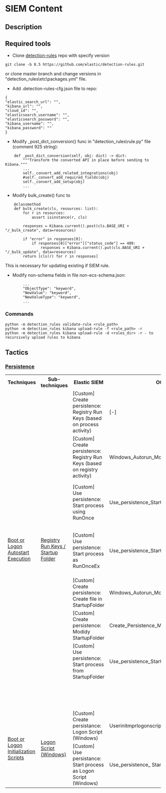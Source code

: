 # SIEM Content

## Description

## Required tools

* Clone [detection-rules](https://github.com/elastic/detection-rules) repo with specify version
```
git clone -b 8.5 https://github.com/elastic/detection-rules.git
```
or clone master branch and change versions in "detection_rules\etc\packages.yml" file.</br>
* Add .detection-rules-cfg.json file to repo:
```
{
"elastic_search_url": "",
"kibana_url": "",
"cloud_id": "",
"elasticsearch_username": "",
"elasticsearch_password": "",
"kibana_username": "",
"kibana_password": ""
}
```
* Modify _post_dict_conversion() func in "detection_rules\rule.py" file (comment 925 string):
```
    def _post_dict_conversion(self, obj: dict) -> dict:
        """Transform the converted API in place before sending to Kibana."""
		...
        self._convert_add_related_integrations(obj)
        #self._convert_add_required_fields(obj)
        self._convert_add_setup(obj)
		...
``` 
* Modify bulk_create() func to
```
    @classmethod
    def bulk_create(cls, resources: list):
        for r in resources:
            assert isinstance(r, cls)

        responses = Kibana.current().post(cls.BASE_URI + "/_bulk_create", data=resources)
        
        if "error" in responses[0]:
            if responses[0]["error"]["status_code"] == 409:
                responses = Kibana.current().put(cls.BASE_URI + "/_bulk_update", data=resources)
        return [cls(r) for r in responses]
```
This is necessary for updating existing if SIEM rule.

* Modify non-schema fields in file non-ecs-schema.json:
```
		...
		"ObjectType": "keyword",
		"NewValue": "keyword",
		"NewValueType": "keyword",
		...
```

### Commands
```
python -m detection_rules validate-rule <rule_path>
python -m detection_rules kibana upload-rule -f <rule_path> -r
python -m detection_rules kibana upload-rule -d <rules_dir> -r - to recursively upload rules to kibana
```


## Tactics

### [Persistence](https://attack.mitre.org/tactics/TA0003/) 

<table>
	<tr>
	    <th>Techniques</th>
	    <th>Sub-techniques</th>
	    <th>Elastic SIEM</th>
		<th>Other SIEM</th>
		<th>Note</th>
	</tr>
	<!-- #1 -->
	<tr>
	    <td rowspan="9"><a href="https://attack.mitre.org/techniques/T1547/">Boot or Logon Autostart Execution</a></td>
	    <td rowspan="9"><a href="https://attack.mitre.org/techniques/T1547/001/">Registry Run Keys / Startup Folder</a></td>
	    <td>[Custom] Create persistence: Registry Run Keys (based on process activity)</td>
		<td>[-]</td>
		<td> [-] req add, Set-ItemProperty</td>
	</tr>
	<!-- #2 -->
	<tr>
	    <td>[Custom] Create persistence: Registry Run Keys (based on registry activity)</td>
		<td>Windows_Autorun_Modification</td>
		<td>[+] WinEventLog 4657 + SACL, Sysmon 13 + XML</td>	
	</tr>
	<!-- #3 -->
	<tr>
	    <td>[Custom] Use persistence: Start process using RunOnce</td>
		<td>Use_persistence_Start_process_using_RunOnce</td>
		<td>[+] runonce.exe -> TargetProcess (WinEventLog 4688, Sysmon 1)</td>
	</tr>
	<!-- #4 -->
	<tr>
	    <td>[Custom] Use persistence: Start process as RunOnceEx</td>
		<td>Use_persistence_Start_process_using_RunOnceEx</td>
		<td>[+] runonce.exe -> rundll32.exe -> TargetProcess (WinEventLog 4688, Sysmon 1)</td>
	</tr>
	<!-- #5 -->
	<tr>
	    <td>[Custom] Create persistence: Create file in StartupFolder</td>
		<td>Windows_Autorun_Modification</td>
		<td>[+] WinEventLog 4663 + SACL, Sysmon 11 + XML</td>
	</tr>
	<!-- #6 -->
	<tr>
	    <td>[Custom] Create persistence: Modidy StartupFolder</td>
		<td>Create_Persistence_Modify_StartupFolder</td>
		<td>[-] WinEventLog 4657 + SACL, Sysmon 13 + XML</td>
	</tr>
	<!-- #7 -->
	<tr>
	    <td>[Custom] Use persistence: Start process from StartupFolder</td>
		<td>Use_persistence_Start_process_from_StartupFolder</td>
		<td>[-] WinEventLog 4688, Sysmon 1 + XML</td>
	</tr>
	<!-- #8 -->
	<tr>
	    <td></td>
		<td></td>
		<td>RunServices (Once, Ex)</td>
	</tr>
	<!-- #9 -->
	<tr>
	    <td></td>
		<td></td>
		<td>Terminal Services</td>
	</tr>
	<!-- #1 -->
	<tr>
	    <td rowspan="2"><a href="https://attack.mitre.org/techniques/T1037/">Boot or Logon Initialization Scripts</a></td>
	    <td rowspan="2"><a href="https://attack.mitre.org/techniques/T1037/001/">Logon Script (Windows)</a></td>
	    <td>[Custom] Create persistance: Logon Script (Windows)</td>
		<td>Userinitmprlogonscript_Modify</td>
		<td></td>
	</tr>
	<tr>
	    <td>[Custom] Use persistance: Start process as Logon Script (Windows)</td>
		<td>Use_persistence_ Start_process_as_Logon_Script</td>
		<td>Terminal Services</td>
	</tr>
</table>